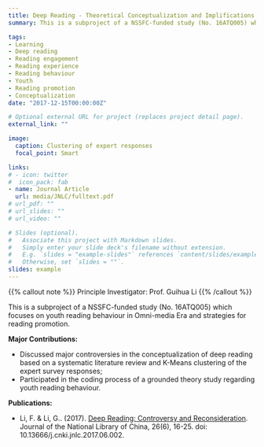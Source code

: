 ```yaml
---
title: Deep Reading - Theoretical Conceptualization and Implifications for Practices
summary: This is a subproject of a NSSFC-funded study (No. 16ATQ005) which focuses on youth reading behaviour in Omni-media Era and strategies for reading promotion.

tags:
- Learning
- Deep reading
- Reading engagement
- Reading experience
- Reading behaviour
- Youth
- Reading promotion
- Conceptualization
date: "2017-12-15T00:00:00Z"

# Optional external URL for project (replaces project detail page).
external_link: ""

image:
  caption: Clustering of expert responses
  focal_point: Smart

links:
# - icon: twitter
#  icon_pack: fab
- name: Journal Article
  url: media/JNLC/fulltext.pdf
# url_pdf: ""
# url_slides: ""
# url_video: ""

# Slides (optional).
#   Associate this project with Markdown slides.
#   Simply enter your slide deck's filename without extension.
#   E.g. `slides = "example-slides"` references `content/slides/example-slides.md`.
#   Otherwise, set `slides = ""`.
slides: example
---
```


{{% callout note %}}
Principle Investigator: Prof. Guihua Li
{{% /callout %}}

This is a subproject of a NSSFC-funded study (No. 16ATQ005) which focuses on youth reading behaviour in Omni-media Era and strategies for reading promotion.


**Major Contributions:**
- Discussed major controversies in the conceptualization of deep reading based on a systematic literature review and K-Means clustering of the expert survey responses;
- Participated in the coding process of a grounded theory study regarding youth reading behaviour.

**Publications:**
- Li, F. & Li, G.. (2017). [Deep Reading: Controversy and Reconsideration](publication/journal-article-1/). Journal of the National Library of China, 26(6), 16-25. doi: 10.13666/j.cnki.jnlc.2017.06.002.
